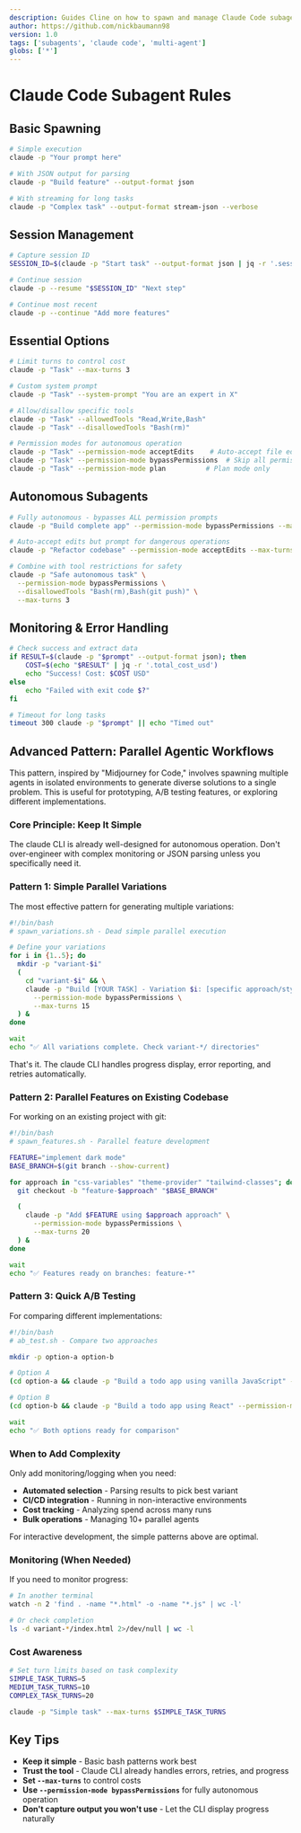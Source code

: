 ```yaml
---
description: Guides Cline on how to spawn and manage Claude Code subagents
author: https://github.com/nickbaumann98
version: 1.0
tags: ['subagents', 'claude code', 'multi-agent']
globs: ['*']
---
```


# Claude Code Subagent Rules

## Basic Spawning

```bash
# Simple execution
claude -p "Your prompt here"

# With JSON output for parsing
claude -p "Build feature" --output-format json

# With streaming for long tasks
claude -p "Complex task" --output-format stream-json --verbose
```

## Session Management

```bash
# Capture session ID
SESSION_ID=$(claude -p "Start task" --output-format json | jq -r '.session_id')

# Continue session
claude -p --resume "$SESSION_ID" "Next step"

# Continue most recent
claude -p --continue "Add more features"
```

## Essential Options

```bash
# Limit turns to control cost
claude -p "Task" --max-turns 3

# Custom system prompt
claude -p "Task" --system-prompt "You are an expert in X"

# Allow/disallow specific tools
claude -p "Task" --allowedTools "Read,Write,Bash"
claude -p "Task" --disallowedTools "Bash(rm)"

# Permission modes for autonomous operation
claude -p "Task" --permission-mode acceptEdits    # Auto-accept file edits
claude -p "Task" --permission-mode bypassPermissions  # Skip all permission prompts
claude -p "Task" --permission-mode plan          # Plan mode only
```

## Autonomous Subagents

```bash
# Fully autonomous - bypasses ALL permission prompts
claude -p "Build complete app" --permission-mode bypassPermissions --max-turns 10

# Auto-accept edits but prompt for dangerous operations
claude -p "Refactor codebase" --permission-mode acceptEdits --max-turns 5

# Combine with tool restrictions for safety
claude -p "Safe autonomous task" \
  --permission-mode bypassPermissions \
  --disallowedTools "Bash(rm),Bash(git push)" \
  --max-turns 3
```

## Monitoring & Error Handling

```bash
# Check success and extract data
if RESULT=$(claude -p "$prompt" --output-format json); then
    COST=$(echo "$RESULT" | jq -r '.total_cost_usd')
    echo "Success! Cost: $COST USD"
else
    echo "Failed with exit code $?"
fi

# Timeout for long tasks
timeout 300 claude -p "$prompt" || echo "Timed out"
```

## Advanced Pattern: Parallel Agentic Workflows

This pattern, inspired by "Midjourney for Code," involves spawning multiple agents in isolated environments to generate diverse solutions to a single problem. This is useful for prototyping, A/B testing features, or exploring different implementations.

### Core Principle: Keep It Simple

The claude CLI is already well-designed for autonomous operation. Don't over-engineer with complex monitoring or JSON parsing unless you specifically need it.

### Pattern 1: Simple Parallel Variations

The most effective pattern for generating multiple variations:

```bash
#!/bin/bash
# spawn_variations.sh - Dead simple parallel execution

# Define your variations
for i in {1..5}; do
  mkdir -p "variant-$i"
  (
    cd "variant-$i" && \
    claude -p "Build [YOUR TASK] - Variation $i: [specific approach/style]" \
      --permission-mode bypassPermissions \
      --max-turns 15
  ) &
done

wait
echo "✅ All variations complete. Check variant-*/ directories"
```

That's it. The claude CLI handles progress display, error reporting, and retries automatically.

### Pattern 2: Parallel Features on Existing Codebase

For working on an existing project with git:

```bash
#!/bin/bash
# spawn_features.sh - Parallel feature development

FEATURE="implement dark mode"
BASE_BRANCH=$(git branch --show-current)

for approach in "css-variables" "theme-provider" "tailwind-classes"; do
  git checkout -b "feature-$approach" "$BASE_BRANCH"

  (
    claude -p "Add $FEATURE using $approach approach" \
      --permission-mode bypassPermissions \
      --max-turns 20
  ) &
done

wait
echo "✅ Features ready on branches: feature-*"
```

### Pattern 3: Quick A/B Testing

For comparing different implementations:

```bash
#!/bin/bash
# ab_test.sh - Compare two approaches

mkdir -p option-a option-b

# Option A
(cd option-a && claude -p "Build a todo app using vanilla JavaScript" --permission-mode bypassPermissions) &

# Option B
(cd option-b && claude -p "Build a todo app using React" --permission-mode bypassPermissions) &

wait
echo "✅ Both options ready for comparison"
```

### When to Add Complexity

Only add monitoring/logging when you need:

- **Automated selection** - Parsing results to pick best variant
- **CI/CD integration** - Running in non-interactive environments
- **Cost tracking** - Analyzing spend across many runs
- **Bulk operations** - Managing 10+ parallel agents

For interactive development, the simple patterns above are optimal.

### Monitoring (When Needed)

If you need to monitor progress:

```bash
# In another terminal
watch -n 2 'find . -name "*.html" -o -name "*.js" | wc -l'

# Or check completion
ls -d variant-*/index.html 2>/dev/null | wc -l
```

### Cost Awareness

```bash
# Set turn limits based on task complexity
SIMPLE_TASK_TURNS=5
MEDIUM_TASK_TURNS=10
COMPLEX_TASK_TURNS=20

claude -p "Simple task" --max-turns $SIMPLE_TASK_TURNS
```

## Key Tips

- **Keep it simple** - Basic bash patterns work best
- **Trust the tool** - Claude CLI already handles errors, retries, and progress
- **Set `--max-turns`** to control costs
- **Use `--permission-mode bypassPermissions`** for fully autonomous operation
- **Don't capture output you won't use** - Let the CLI display progress naturally
